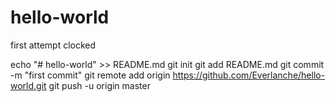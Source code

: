 # hello-world
first attempt clocked

echo "# hello-world" >> README.md
git init
git add README.md
git commit -m "first commit"
git remote add origin https://github.com/Everlanche/hello-world.git
git push -u origin master
